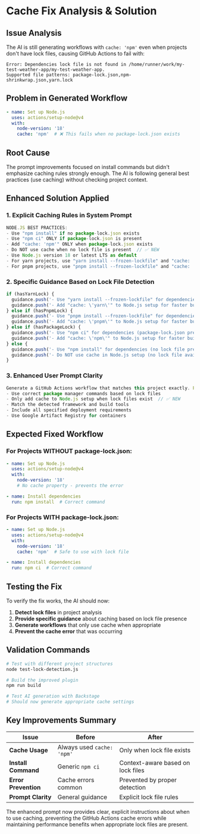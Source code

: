 # Cache Fix Analysis & Solution

## Issue Analysis

The AI is still generating workflows with `cache: 'npm'` even when projects don't have lock files, causing GitHub Actions to fail with:

```
Error: Dependencies lock file is not found in /home/runner/work/my-test-weather-app/my-test-weather-app. 
Supported file patterns: package-lock.json,npm-shrinkwrap.json,yarn.lock
```

## Problem in Generated Workflow

```yaml
- name: Set up Node.js
  uses: actions/setup-node@v4
  with:
    node-version: '18'
    cache: 'npm'  # ❌ This fails when no package-lock.json exists
```

## Root Cause

The prompt improvements focused on install commands but didn't emphasize caching rules strongly enough. The AI is following general best practices (use caching) without checking project context.

## Enhanced Solution Applied

### 1. **Explicit Caching Rules in System Prompt**
```typescript
NODE.JS BEST PRACTICES:
- Use "npm install" if no package-lock.json exists
- Use "npm ci" ONLY if package-lock.json is present
- Add "cache: 'npm'" ONLY when package-lock.json exists
- Do NOT use cache when no lock file is present  // ✅ NEW
- Use Node.js version 18 or latest LTS as default
- For yarn projects, use "yarn install --frozen-lockfile" and "cache: 'yarn'"
- For pnpm projects, use "pnpm install --frozen-lockfile" and "cache: 'pnpm'"
```

### 2. **Specific Guidance Based on Lock File Detection**
```typescript
if (hasYarnLock) {
  guidance.push('- Use "yarn install --frozen-lockfile" for dependencies');
  guidance.push('- Add "cache: \'yarn\'" to Node.js setup for faster builds');
} else if (hasPnpmLock) {
  guidance.push('- Use "pnpm install --frozen-lockfile" for dependencies');
  guidance.push('- Add "cache: \'pnpm\'" to Node.js setup for faster builds');
} else if (hasPackageLock) {
  guidance.push('- Use "npm ci" for dependencies (package-lock.json present)');
  guidance.push('- Add "cache: \'npm\'" to Node.js setup for faster builds');
} else {
  guidance.push('- Use "npm install" for dependencies (no lock file present)');
  guidance.push('- Do NOT use cache in Node.js setup (no lock file available)'); // ✅ NEW
}
```

### 3. **Enhanced User Prompt Clarity**
```typescript
Generate a GitHub Actions workflow that matches this project exactly. Pay special attention to:
- Use correct package manager commands based on lock files
- Only add cache to Node.js setup when lock files exist  // ✅ NEW
- Match the detected framework and build tools
- Include all specified deployment requirements
- Use Google Artifact Registry for containers
```

## Expected Fixed Workflow

### For Projects WITHOUT package-lock.json:
```yaml
- name: Set up Node.js
  uses: actions/setup-node@v4
  with:
    node-version: '18'
    # No cache property - prevents the error

- name: Install dependencies
  run: npm install  # Correct command
```

### For Projects WITH package-lock.json:
```yaml
- name: Set up Node.js
  uses: actions/setup-node@v4
  with:
    node-version: '18'
    cache: 'npm'  # Safe to use with lock file

- name: Install dependencies
  run: npm ci  # Correct command
```

## Testing the Fix

To verify the fix works, the AI should now:

1. **Detect lock files** in project analysis
2. **Provide specific guidance** about caching based on lock file presence
3. **Generate workflows** that only use cache when appropriate
4. **Prevent the cache error** that was occurring

## Validation Commands

```bash
# Test with different project structures
node test-lock-detection.js

# Build the improved plugin
npm run build

# Test AI generation with Backstage
# Should now generate appropriate cache settings
```

## Key Improvements Summary

| Issue | Before | After |
|-------|--------|-------|
| **Cache Usage** | Always used `cache: 'npm'` | Only when lock file exists |
| **Install Command** | Generic `npm ci` | Context-aware based on lock files |
| **Error Prevention** | Cache errors common | Prevented by proper detection |
| **Prompt Clarity** | General guidance | Explicit lock file rules |

The enhanced prompt now provides clear, explicit instructions about when to use caching, preventing the GitHub Actions cache errors while maintaining performance benefits when appropriate lock files are present.
